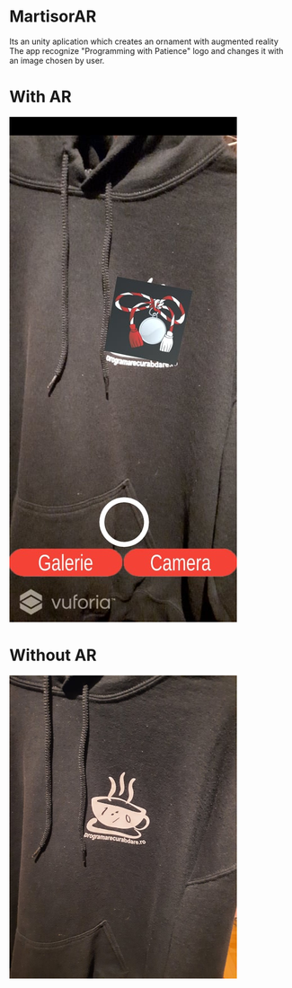# MartisorAR
Its an unity aplication which creates an ornament with augmented reality
The app recognize "Programming with Patience" logo and changes it with an image chosen by user.

# With AR

![alt text](https://github.com/sstrat/MartisorAR/blob/main/MartisorAR/Assets/ar1.jpg)

# Without AR

<img src="https://github.com/sstrat/MartisorAR/blob/main/MartisorAR/Assets/ar2.jpg" alt="drawing" width="405"/>

